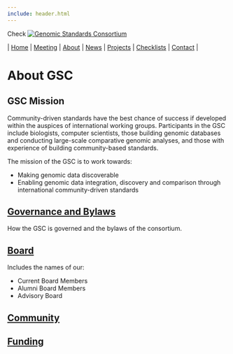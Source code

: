 ```yaml
---
include: header.html
---
```

Check
[![Genomic Standards Consortium](/only1chunts-gensc.github.io/images/cropped-full_gsc_logo_sml.png)](https://gensc.org/)

| [Home](http://gensc.org) | [Meeting](/only1chunts-gensc.github.io/pages/meetings.md) | [About](/only1chunts-gensc.github.io/pages/about.md) | [News](/only1chunts-gensc.github.io/pages/new/news.md) | [Projects](/only1chunts-gensc.github.io/pages/projects.md) | [Checklists](/only1chunts-gensc.github.io/pages/checklists.md) | [Contact](/only1chunts-gensc.github.io/pages/contact.md) | 

# About GSC

## GSC Mission

Community-driven standards have the best chance of success if developed within the auspices of international working groups. Participants in the GSC include biologists, computer scientists, those building genomic databases and conducting large-scale comparative genomic analyses, and those with experience of building community-based standards.

The mission of the GSC is to work towards:

*   Making genomic data discoverable
*   Enabling genomic data integration, discovery and comparison through international community-driven standards

## [Governance and Bylaws](./about/governance.md)

How the GSC is governed and the bylaws of the consortium.

## [Board](./about/board-members.md)
Includes the names of our:
* Current Board Members 
* Alumni Board Members
* Advisory Board

## [Community](./about/community.md)

## [Funding](./about/funding.md)

